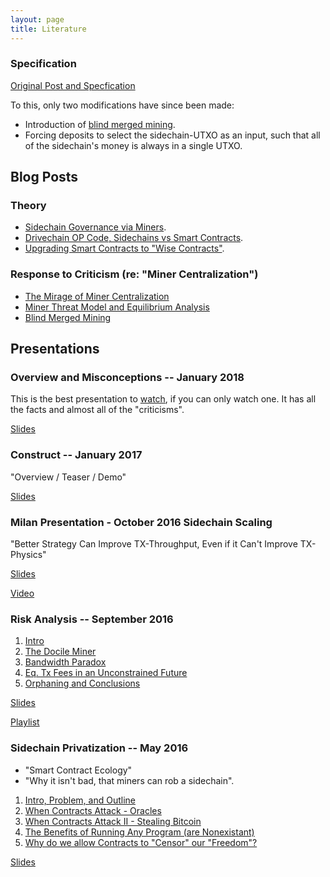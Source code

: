 ```yaml
---
layout: page
title: Literature
---
```


### Specification

[Original Post and Specfication](http://www.truthcoin.info/blog/drivechain/)

To this, only two modifications have since been made:

* Introduction of [blind merged mining](http://www.truthcoin.info/blog/blind-merged-mining/).
* Forcing deposits to select the sidechain-UTXO as an input, such that all of the sidechain's money is always in a single UTXO. 



## Blog Posts

### Theory

* [Sidechain Governance via Miners](http://www.truthcoin.info/blog/contracts-oracles-sidechains/).
* [Drivechain OP Code, Sidechains vs Smart Contracts](http://www.truthcoin.info/blog/drivechain-op-code/).
* [Upgrading Smart Contracts to "Wise Contracts"](http://www.truthcoin.info/blog/wise-contracts/).

### Response to Criticism (re: "Miner Centralization")

* [The Mirage of Miner Centralization](http://www.truthcoin.info/blog/mirage-miner-centralization/)
* [Miner Threat Model and Equilibrium Analysis](http://www.truthcoin.info/blog/mining-threat-equilibrium/)
* [Blind Merged Mining](http://www.truthcoin.info/blog/blind-merged-mining/)



## Presentations

### Overview and Misconceptions -- January 2018

This is the best presentation to [watch](https://www.youtube.com/watch?v=gUbGT70wy5k), if you can only watch one. It has all the facts and almost all of the "criticisms".

[Slides](/media/slides/dc-overview-misconceptions.pdf)


### Construct -- January 2017

"Overview / Teaser / Demo"

[Slides](/media/slides/psztorc-drivechain-construct-2017.pdf)


### Milan Presentation - October 2016 Sidechain Scaling

"Better Strategy Can Improve TX-Throughput, Even if it Can't Improve TX-Physics"

[Slides](/media/slides/psztorc-milan.pdf)

[Video](https://www.youtube.com/watch?v=Gzg_u9gHc5Q&t=6575s)


### Risk Analysis -- September 2016

1. [Intro](https://www.youtube.com/watch?v=0goYH2sDw0w&list=PLw8-6ARlyVciNjgS_NFhAu-qt7HPf_dtg&index=1)
2. [The Docile Miner](https://www.youtube.com/watch?v=91TufmffIDg&list=PLw8-6ARlyVciNjgS_NFhAu-qt7HPf_dtg&index=2)
3. [Bandwidth Paradox](https://www.youtube.com/watch?v=9Yl4zd5V1W8&list=PLw8-6ARlyVciNjgS_NFhAu-qt7HPf_dtg&index=3)
4. [Eq. Tx Fees in an Unconstrained Future](https://www.youtube.com/watch?v=YErLEuOi3xU&list=PLw8-6ARlyVciNjgS_NFhAu-qt7HPf_dtg&index=4)
5. [Orphaning and Conclusions](https://www.youtube.com/watch?v=0gRDuLWq0Vg&list=PLw8-6ARlyVciNjgS_NFhAu-qt7HPf_dtg&index=5)

[Slides](/media/slides/psztorc-sidechain-risks.pdf)

[Playlist](https://www.youtube.com/playlist?list=PLw8-6ARlyVciNjgS_NFhAu-qt7HPf_dtg)


### Sidechain Privatization -- May 2016

* "Smart Contract Ecology"
* "Why it isn't bad, that miners can rob a sidechain".

1. [Intro, Problem, and Outline](https://www.youtube.com/watch?v=xGu0o8HH10U&list=PLw8-6ARlyVciMH79ZyLOpImsMug3LgNc4&index=1)
2. [When Contracts Attack - Oracles](https://www.youtube.com/watch?v=2OOKgTSrITs&list=PLw8-6ARlyVciMH79ZyLOpImsMug3LgNc4&index=2)
3. [When Contracts Attack II - Stealing Bitcoin](https://www.youtube.com/watch?v=S-65G-fp9zM&list=PLw8-6ARlyVciMH79ZyLOpImsMug3LgNc4&index=3)
4. [The Benefits of Running Any Program (are Nonexistant)](https://www.youtube.com/watch?v=k3L2Rdz06NM&list=PLw8-6ARlyVciMH79ZyLOpImsMug3LgNc4&index=4)
5. [Why do we allow Contracts to "Censor" our "Freedom"?](https://www.youtube.com/watch?v=GsnDUAkwlOw&list=PLw8-6ARlyVciMH79ZyLOpImsMug3LgNc4&index=5)

[Slides](/media/slides/psztorc-sidechain-privatization.pdf)

